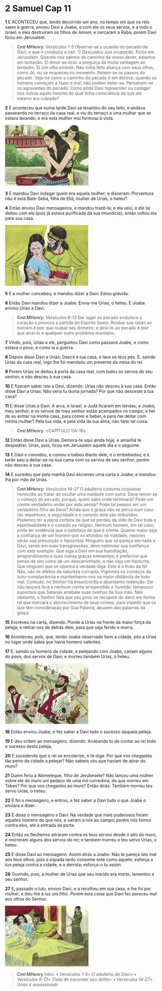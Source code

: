 # 2 Samuel Cap 11

**1** 	E ACONTECEU que, tendo decorrido um ano, no tempo em que os reis saem à guerra, enviou Davi a Joabe, e com ele os seus servos, e a todo o Israel; e eles destruíram os filhos de Amom, e cercaram a Rabá; porém Davi ficou em Jerusalém.

> **Cmt MHenry**: *Versículos 1-5* Observe-se a ocasião do pecado de Davi; o que o conduziu a cair: 1) *Descuidou sua ocupação.* Ficou em Jerusalém. Quando nos saímos do caminho de nosso dever, estamos em tentação. 2) *Amor ao ócio:* a preguiça dá muita vantagem ao tentador. 3) *Um olho errante.* Não tinha feito aliança com seus olhos, como Jó, ou se esqueceu no momento. Notem-se os passos do pecado. Veja-se como o caminho do pecado é em declive, quando os homens começam a fazer o mal, não podem deter-se. Percebam-se os agravantes do pecado: Como pôde Davi repreender ou castigar nos outros aquilo mesmo do qual tinha consciência de que ele mesmo era culpado?

**2** 	E aconteceu que numa tarde Davi se levantou do seu leito, e andava passeando no terraço da casa real, e viu do terraço a uma mulher que se estava lavando; e era esta mulher mui formosa à vista.

![](../Images/SweetPublishing/10-11-1.jpg) 

**3** 	E mandou Davi indagar quem era aquela mulher; e disseram: Porventura não é esta Bate-Seba, filha de Eliã, mulher de Urias, o heteu?

**4** 	Então enviou Davi mensageiros, e mandou trazê-la; e ela veio, e ele se deitou com ela (pois já estava purificada da sua imundícia); então voltou ela para sua casa.

![](../Images/SweetPublishing/10-11-2.jpg) 

**5** 	E a mulher concebeu; e mandou dizer a Davi: Estou grávida.

**6** 	Então Davi mandou dizer a Joabe: Envia-me Urias, o heteu. E Joabe enviou Urias a Davi.

> **Cmt MHenry**: *Versículos 6-13* Dar lugar ao pecado endurece o coração e provoca a partida do Espírito Santo. Roubar sua razão ao homem é pior que roubar seu dinheiro; e atraí-lo ao pecado é pior que atraí-lo a qualquer outro problema mundano.

**7** 	Vindo, pois, Urias a ele, perguntou Davi como passava Joabe, e como estava o povo, e como ia a guerra.

**8** 	Depois disse Davi a Urias: Desce à tua casa, e lava os teus pés. E, saindo Urias da casa real, logo lhe foi mandado um presente da mesa do rei.

**9** 	Porém Urias se deitou à porta da casa real, com todos os servos do seu senhor; e não desceu à sua casa.

**10** 	E fizeram saber isto a Davi, dizendo: Urias não desceu à sua casa. Então disse Davi a Urias: Não vens tu duma jornada? Por que não desceste à tua casa?

**11** 	E disse Urias a Davi: A arca, e Israel, e Judá ficaram em tendas; e Joabe, meu senhor, e os servos de meu senhor estão acampados no campo; e hei de eu entrar na minha casa, para comer e beber, e para me deitar com minha mulher? Pela tua vida, e pela vida da tua alma, não farei tal coisa.

> **Cmt MHenry**: *CAPÍTULO 11A-1Rs

**12** 	Então disse Davi a Urias: Demora-te aqui ainda hoje, e amanhã te despedirei. Urias, pois, ficou em Jerusalém aquele dia e o seguinte.

**13** 	E Davi o convidou, e comeu e bebeu diante dele, e o embebedou; e à tarde saiu a deitar-se na sua cama com os servos de seu senhor; porém não desceu à sua casa.

**14** 	E sucedeu que pela manhã Davi escreveu uma carta a Joabe; e mandou-lha por mão de Urias.

> **Cmt MHenry**: *Versículos 14-27* O adultério costuma ocasionar homicídio ao tratar de ocultar uma maldade com outra. Deve temer-se o começo do pecado, porque, quem sabe onde terminará? Pode um crente verdadeiro andar por esta senda? Pode tal pessoa ser um verdadeiro filho de Deus? Ainda que a graça não se perca num caso tão espantoso, a seguridade e o consolo dela são reduzidos. Podemos ter a plena certeza de que se perdeu da vida de Davi toda a espiritualidade e o consolo na religião. Nenhum homem, em tal caso, pode ter evidência que o satisfaça de que é crente. Quanto maior seja a confiança de um homem que se afundou na maldade, maiores serão sua presunção e hipocrisia. Ninguém que se pareça em nada a Davi, senão em suas transgressões, deve estimular sua confiança com este exemplo. Que siga a Davi em sua humilhação, arrependimento e suas outras graças eminentes; é preferível que pense de sim como de um descaminhado, e não seja um hipócrita. Que ninguém que se oponha à verdade diga: Este é o fruto da fé! Não, são os efeitos da natureza corrupta. Vigiemos os começos da auto-complacência e mantenhamo-nos na maior distância de todo mal. Contudo, no Senhor há misericórdia e abundante redenção. Ele não lançará fora a nenhum crente arrependido e humilde; tampouco suportará que Satanás arrebate suas ovelhas de Sua mão. Não obstante, o Senhor fará que seu povo se recupere do dano em forma tal que marcará o aborrecimento de seus crimes, para impedir que os que têm consideração por Sua Palavra, abusem das palavras da graça.

**15** 	Escreveu na carta, dizendo: Ponde a Urias na frente da maior força da peleja; e retirai-vos de detrás dele, para que seja ferido e morra.

**16** 	Aconteceu, pois, que, tendo Joabe observado bem a cidade, pôs a Urias no lugar onde sabia que havia homens valentes.

**17** 	E, saindo os homens da cidade, e pelejando com Joabe, caíram alguns do povo, dos servos de Davi; e morreu também Urias, o heteu.

![](../Images/SweetPublishing/10-11-3.jpg) 

**18** 	Então enviou Joabe, e fez saber a Davi todo o sucesso daquela peleja.

**19** 	E deu ordem ao mensageiro, dizendo: Acabando tu de contar ao rei todo o sucesso desta peleja,

**20** 	E sucedendo que o rei se encolerize, e te diga: Por que vos chegastes tão perto da cidade a pelejar? Não sabíeis vós que haviam de atirar do muro?

**21** 	Quem feriu a Abimeleque, filho de Jerubesete? Não lançou uma mulher sobre ele do muro um pedaço de uma mó corredora, de que morreu em Tebes? Por que vos chegastes ao muro? Então dirás: Também morreu teu servo Urias, o heteu.

**22** 	E foi o mensageiro, e entrou, e fez saber a Davi tudo o que Joabe o enviara a dizer.

**23** 	E disse o mensageiro a Davi: Na verdade que mais poderosos foram aqueles homens do que nós, e saíram a nós ao campo; porém nós fomos contra eles, até à entrada da porta.

**24** 	Então os flecheiros atiraram contra os teus servos desde o alto do muro, e morreram alguns dos servos do rei; e também morreu o teu servo Urias, o heteu.

**25** 	E disse Davi ao mensageiro: Assim dirás a Joabe: Não te pareça isto mal aos teus olhos; pois a espada tanto consome este como aquele; esforça a tua peleja contra a cidade, e a derrota; esforça-o tu assim.

**26** 	Ouvindo, pois, a mulher de Urias que seu marido era morto, lamentou a seu senhor.

**27** 	E, passado o luto, enviou Davi, e a recolheu em sua casa, e lhe foi por mulher, e deu-lhe à luz um filho. Porém esta coisa que Davi fez pareceu mal aos olhos do Senhor.

![](../Images/SweetPublishing/10-11-4.jpg) 


> **Cmt MHenry** Intro: *• Versículos 1-5*> *O adultério de Davi*> *• Versículos 6-13*> *Trata de esconder seu delito*> *• Versículos 14-27*> *Urias é assassinado*